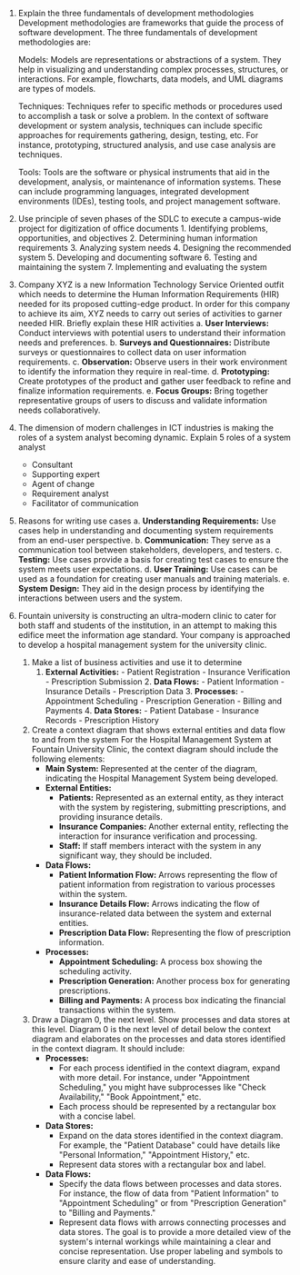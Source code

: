 1. Explain the three fundamentals of development methodologies
	Development methodologies are frameworks that guide the process of software development. The three fundamentals of development methodologies are:

	
	Models: Models are representations or abstractions of a system. They help in visualizing and understanding complex processes, structures, or interactions. For example, flowcharts, data models, and UML diagrams are types of models.

	Techniques: Techniques refer to specific methods or procedures used to accomplish a task or solve a problem. In the context of software development or system analysis, techniques can include specific approaches for requirements gathering, design, testing, etc. For instance, prototyping, structured analysis, and use case analysis are techniques.

	Tools: Tools are the software or physical instruments that aid in the development, analysis, or maintenance of information systems. These can include programming languages, integrated development environments (IDEs), testing tools, and project management software.

1. Use principle of seven phases of the SDLC to execute a campus-wide project for digitization of office documents
	   1. Identifying problems, opportunities, and objectives
	   2. Determining human information requirements
	   3. Analyzing system needs
	   4. Designing the recommended system
	   5. Developing and documenting software
	   6. Testing and maintaining the system
	   7. Implementing and evaluating the system

1. Company XYZ is a new Information Technology Service Oriented outfit which needs to determine the Human Information Requirements (HIR) needed for its proposed cutting-edge product. In order for this company to achieve its aim, XYZ needs to carry out series of activities to garner needed HIR. Briefly explain these HIR activities
	a. **User Interviews:** Conduct interviews with potential users to understand their information needs and preferences.
	b. **Surveys and Questionnaires:** Distribute surveys or questionnaires to collect data on user information requirements.
	c. **Observation:** Observe users in their work environment to identify the information they require in real-time.
	d. **Prototyping:** Create prototypes of the product and gather user feedback to refine and finalize information requirements.
	e. **Focus Groups:** Bring together representative groups of users to discuss and validate information needs collaboratively.
	
1. The dimension of modern challenges in ICT industries is making the roles of a system analyst becoming dynamic. Explain 5 roles of a system analyst
	- Consultant
	- Supporting expert
	- Agent of change
	- Requirement analyst
	- Facilitator of communication
1. Reasons for writing use cases
	a. **Understanding Requirements:** Use cases help in understanding and documenting system requirements from an end-user perspective.
	b. **Communication:** They serve as a communication tool between stakeholders, developers, and testers.
	c. **Testing:** Use cases provide a basis for creating test cases to ensure the system meets user expectations.
	d. **User Training:** Use cases can be used as a foundation for creating user manuals and training materials.
	e. **System Design:** They aid in the design process by identifying the interactions between users and the system.
1. Fountain university is constructing an ultra-modern clinic to cater for both staff and students of the institution, in an attempt to making this edifice meet the information age standard. Your company is approached to develop a hospital management system for the university clinic. 
	1. Make a list of business activities and use it to determine
		1. **External Activities:** - Patient Registration - Insurance Verification - Prescription Submission 2. **Data Flows:** - Patient Information - Insurance Details - Prescription Data 3. **Processes:** - Appointment Scheduling - Prescription Generation - Billing and Payments 4. **Data Stores:** - Patient Database - Insurance Records - Prescription History
	2. Create a context diagram that shows external entities and data flow to and from the system
		For the Hospital Management System at Fountain University Clinic, the context diagram should include the following elements:
		- **Main System:** Represented at the center of the diagram, indicating the Hospital Management System being developed.
		- **External Entities:**
		    - **Patients:** Represented as an external entity, as they interact with the system by registering, submitting prescriptions, and providing insurance details.
		    - **Insurance Companies:** Another external entity, reflecting the interaction for insurance verification and processing.
		    - **Staff:** If staff members interact with the system in any significant way, they should be included.
		- **Data Flows:**
		    - **Patient Information Flow:** Arrows representing the flow of patient information from registration to various processes within the system.
		    - **Insurance Details Flow:** Arrows indicating the flow of insurance-related data between the system and external entities.
		    - **Prescription Data Flow:** Representing the flow of prescription information.
		- **Processes:**
		    - **Appointment Scheduling:** A process box showing the scheduling activity.
		    - **Prescription Generation:** Another process box for generating prescriptions.
		    - **Billing and Payments:** A process box indicating the financial transactions within the system.
	1. Draw a Diagram 0, the next level. Show processes and data stores at this level.
			Diagram 0 is the next level of detail below the context diagram and elaborates on the processes and data stores identified in the context diagram. It should include:
		- **Processes:**
		    - For each process identified in the context diagram, expand with more detail. For instance, under "Appointment Scheduling," you might have subprocesses like "Check Availability," "Book Appointment," etc.
		    - Each process should be represented by a rectangular box with a concise label.
		- **Data Stores:**
		    - Expand on the data stores identified in the context diagram. For example, the "Patient Database" could have details like "Personal Information," "Appointment History," etc.
		    - Represent data stores with a rectangular box and label.
		- **Data Flows:**
		    - Specify the data flows between processes and data stores. For instance, the flow of data from "Patient Information" to "Appointment Scheduling" or from "Prescription Generation" to "Billing and Payments."
		    - Represent data flows with arrows connecting processes and data stores.
		The goal is to provide a more detailed view of the system's internal workings while maintaining a clear and concise representation. Use proper labeling and symbols to ensure clarity and ease of understanding.